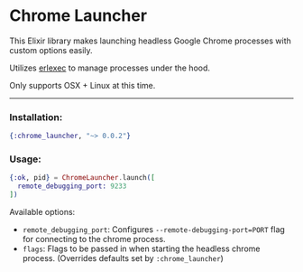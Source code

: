 # Chrome Launcher

This Elixir library makes launching headless Google Chrome processes with custom options easily.

Utilizes [erlexec](https://github.com/saleyn/erlexec) to manage processes under the hood.

Only supports OSX + Linux at this time.

---

### Installation:

```elixir
{:chrome_launcher, "~> 0.0.2"}
```

### Usage:

```elixir
{:ok, pid} = ChromeLauncher.launch([
  remote_debugging_port: 9233
])
```

Available options:

- `remote_debugging_port`: Configures `--remote-debugging-port=PORT` flag for connecting to the chrome process.
- `flags`: Flags to be passed in when starting the headless chrome process. (Overrides defaults set by `:chrome_launcher`)
